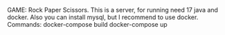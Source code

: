 GAME: Rock Paper Scissors.
This is a server, for running need 17 java and docker. 
Also you can install mysql, but I recommend to use docker.
Commands:
docker-compose build
docker-compose up